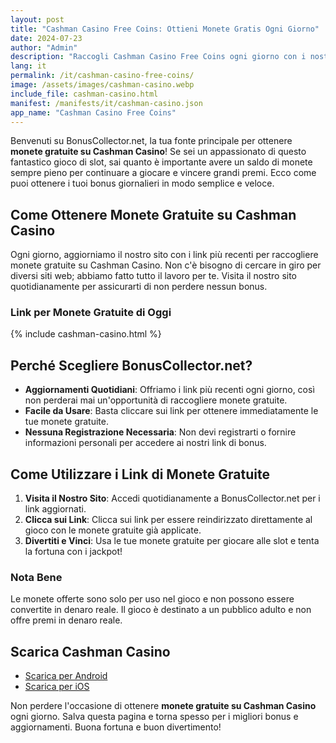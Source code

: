 ```yaml
---
layout: post
title: "Cashman Casino Free Coins: Ottieni Monete Gratis Ogni Giorno"
date: 2024-07-23
author: "Admin"
description: "Raccogli Cashman Casino Free Coins ogni giorno con i nostri link aggiornati. Ottieni monete gratuite per giocare ai tuoi giochi da casinò preferiti."
lang: it
permalink: /it/cashman-casino-free-coins/
image: /assets/images/cashman-casino.webp
include_file: cashman-casino.html
manifest: /manifests/it/cashman-casino.json
app_name: "Cashman Casino Free Coins"
---
```


Benvenuti su BonusCollector.net, la tua fonte principale per ottenere **monete gratuite su Cashman Casino**! Se sei un appassionato di questo fantastico gioco di slot, sai quanto è importante avere un saldo di monete sempre pieno per continuare a giocare e vincere grandi premi. Ecco come puoi ottenere i tuoi bonus giornalieri in modo semplice e veloce.

## Come Ottenere Monete Gratuite su Cashman Casino

Ogni giorno, aggiorniamo il nostro sito con i link più recenti per raccogliere monete gratuite su Cashman Casino. Non c'è bisogno di cercare in giro per diversi siti web; abbiamo fatto tutto il lavoro per te. Visita il nostro sito quotidianamente per assicurarti di non perdere nessun bonus.

### Link per Monete Gratuite di Oggi

{% include cashman-casino.html %}

## Perché Scegliere BonusCollector.net?

- **Aggiornamenti Quotidiani**: Offriamo i link più recenti ogni giorno, così non perderai mai un'opportunità di raccogliere monete gratuite.
- **Facile da Usare**: Basta cliccare sui link per ottenere immediatamente le tue monete gratuite.
- **Nessuna Registrazione Necessaria**: Non devi registrarti o fornire informazioni personali per accedere ai nostri link di bonus.

## Come Utilizzare i Link di Monete Gratuite

1. **Visita il Nostro Sito**: Accedi quotidianamente a BonusCollector.net per i link aggiornati.
2. **Clicca sui Link**: Clicca sui link per essere reindirizzato direttamente al gioco con le monete gratuite già applicate.
3. **Divertiti e Vinci**: Usa le tue monete gratuite per giocare alle slot e tenta la fortuna con i jackpot!

### Nota Bene

Le monete offerte sono solo per uso nel gioco e non possono essere convertite in denaro reale. Il gioco è destinato a un pubblico adulto e non offre premi in denaro reale.

## Scarica Cashman Casino

- [Scarica per Android](https://play.google.com)
- [Scarica per iOS](https://apps.apple.com)

Non perdere l'occasione di ottenere **monete gratuite su Cashman Casino** ogni giorno. Salva questa pagina e torna spesso per i migliori bonus e aggiornamenti. Buona fortuna e buon divertimento!